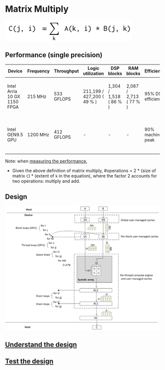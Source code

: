 # Matrix Multiply

![Matrix multiply](figures/gemm-equation.png)

## Performance (single precision)

| Device | Frequency | Throughput | Logic utilization | DSP blocks | RAM blocks | Efficiency | Matrix Size | Device compiler |
| ------ | --------- | ------ | --------- | ---- | ----- | -------------- | ----- | -------------- |
| Intel Arria 10 GX 1150 FPGA | 215 MHz | 533 GFLOPS | 211,199 / 427,200 ( 49 % ) | 1,304 / 1,518 ( 86 % ) | 2,087 / 2,713 ( 77 % ) | 95% DSP efficiency | 10K * 16K matrix times 16K * 8K matrix | aoc 19.4.0 |
| Intel GEN9.5 GPU | 1200 MHz | 412 GFLOPS | - | - | - | 90% machine peak | 2K * 1K matrix times 1K * 2K matrix | CM Dev Package 20200119 |

Note: when [measuring the performance](../README.md#Performance-metrics),

- Given the above definition of matrix multiply, #operations =  2 * (size of matrix `C`) * (extent of `k` in the equation), where the factor 2 accounts for two operations: multiply and add.

## Design

![Design](figures/gemm-design.png)

## [Understand the design](../README.md#how-to-understand-a-design)

## [Test the design](../../../../README.md#Performance-tests)
